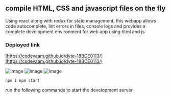## compile HTML, CSS and javascript files on the fly

Using react along with redux for state management, this webapp allows code autocomplete, lint errors in files, console logs and provides a complete development environment for web app using html and js

### Deployed link
[https://codevaam.github.io/dyte-18BCE0113/](https://codevaam.github.io/dyte-18BCE0113/)

![image](https://user-images.githubusercontent.com/25740573/126043163-7881a467-71fe-44ae-8fa0-8c1e5a0a0ca0.png)
![image](https://user-images.githubusercontent.com/25740573/126043191-d35c800a-d213-4308-904f-10940eaaf3bc.png)
![image](https://user-images.githubusercontent.com/25740573/126043194-f41d79a7-b247-4255-956e-4662b71736d9.png)


`npm i
npm start`

run the following commands to start the development server
